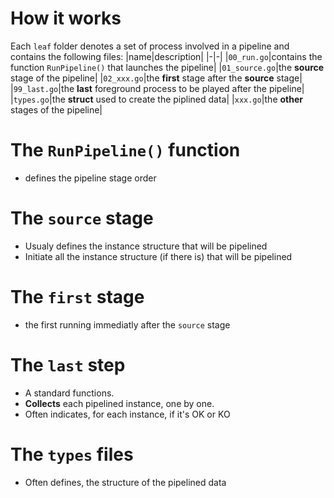 # How it works
Each `leaf` folder denotes a set of process involved in a pipeline and contains the following files:
  |name|description|
  |-|-|
  |`00_run.go`|contains the function `RunPipeline()` that launches the pipeline|
  |`01_source.go`|the **source** stage of the pipeline|
  |`02_xxx.go`|the **first** stage after the **source** stage|
  |`99_last.go`|the **last** foreground process to be played after the pipeline|
  |`types.go`|the **struct** used to create the piplined data|
  |`xxx.go`|the **other** stages of the pipeline|


# The `RunPipeline()` function
- defines the pipeline stage order
# The `source` stage
- Usualy defines the instance structure that will be pipelined
- Initiate all the instance structure (if there is) that will be pipelined

# The `first` stage
- the first running immediatly after the `source` stage

# The `last` step
- A standard functions.
- **Collects** each pipelined instance, one by one.
- Often indicates, for each instance, if it's OK or KO

# The `types` files
- Often defines, the structure of the pipelined data
